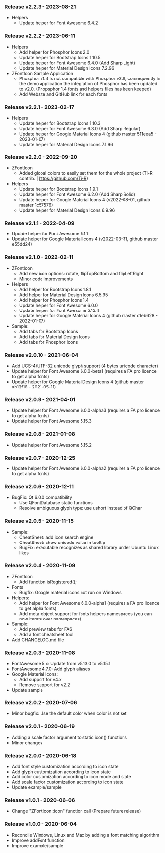 ### Release v2.2.3 - 2023-08-21
- Helpers
  - Update helper for Font Awesome 6.4.2

### Release v2.2.2 - 2023-06-11
- Helpers
  - Add helper for Phosphor Icons 2.0
  - Update helper for Bootstrap Icons 1.10.5
  - Update helper for Font Awesome 6.4.0 (Add Sharp Light)
  - Update helper for Material Design Icons 7.2.96
- ZFontIcon Sample Application
  - Phosphor v1.4 is not compatible with Phosphor v2.0, consequently in the demo application the integration
    of Phosphor has been updated to v2.0. (Phopsphor 1.4 fonts and helpers files has been keeped)
  - Add Website and GitHub link for each fonts

### Release v2.2.1 - 2023-02-17
- Helpers
  - Update helper for Bootstrap Icons 1.10.3
  - Update helper for Font Awesome 6.3.0 (Add Sharp Regular)
  - Update helper for Google Material Icons 4 (github master 511eea5 - 2023-01-07)
  - Update helper for Material Design Icons 7.1.96

### Release v2.2.0 - 2022-09-20
- ZFontIcon
  - Added global colors to easily set them for the whole project (Ti-R contrib. | https://github.com/Ti-R)
- Helpers
  - Update helper for Bootstrap Icons 1.9.1
  - Update helper for Font Awesome 6.2.0 (Add Sharp Solid)
  - Update helper for Google Material Icons 4 (v2022-08-01, github master 1c57576)
  - Update helper for Material Design Icons 6.9.96

### Release v2.1.1 - 2022-04-09
- Update helper for Font Awesome 6.1.1
- Update helper for Google Material Icons 4 (v2022-03-31, github master e55dd24)

### Release v2.1.0 - 2022-02-11
- ZFontIcon
  - Add new icon options: rotate, flipTopBottom and flipLeftRight
  - Minor code improvements
- Helpers
  - Add helper for Bootstrap Icons 1.8.1
  - Add helper for Material Design Icons 6.5.95
  - Add helper for Phosphor Icons 1.4
  - Update helper for Font Awesome 6.0.0
  - Update helper for Font Awesome 5.15.4
  - Update helper for Google Material Icons 4 (github master c1eb628 - 2022-01-07)
- Sample:
  - Add tabs for Bootstrap Icons
  - Add tabs for Material Design Icons
  - Add tabs for Phosphor Icons

### Release v2.0.10 - 2021-06-04
- Add UCS-4/UTF-32 unicode glyph support (4 bytes unicode character)
- Update helper for Font Awesome 6.0.0-beta1 (requires a FA pro licence to get alpha fonts)
- Update helper for Google Material Design Icons 4 (github master ab12f16 - 2021-05-11)

### Release v2.0.9 - 2021-04-01
- Update helper for Font Awesome 6.0.0-alpha3 (requires a FA pro licence to get alpha fonts)
- Update helper for Font Awesome 5.15.3

### Release v2.0.8 - 2021-01-08
- Update helper for Font Awesome 5.15.2

### Release v2.0.7 - 2020-12-25
- Update helper for Font Awesome 6.0.0-alpha2 (requires a FA pro licence to get alpha fonts)

### Release v2.0.6 - 2020-12-11
- BugFix: Qt 6.0.0 compatibility
  - Use QFontDatabase static functions
  - Resolve ambiguous glyph type: use ushort instead of QChar

### Release v2.0.5 - 2020-11-15
- Sample:
  - CheatSheet: add icon search engine
  - CheatSheet: show unicode value in tooltip
  - BugFix: executable recognizes as shared library under Ubuntu Linux likes

### Release v2.0.4 - 2020-11-09
- ZFontIcon
  - Add function isRegistered();
- Fonts
  - Bugfix: Google material icons not run on Windows
- Helpers:
  - Add helper for Font Awesome 6.0.0-alpha1 (requires a FA pro licence to get alpha fonts)
  - Add meta-object support for fonts helpers namespaces (you can now iterate over namespaces)
- Sample:
  - Add prewiew tabs for FA6
  - Add a font cheatsheet tool
- Add CHANGELOG.md file

### Release v2.0.3 - 2020-11-08
- FontAwesome 5.x: Update from v5.13.0 to v5.15.1
- FontAwesome 4.7.0: Add glyph aliases
- Google Material Icons: 
  - Add support for v4.x
  - Remove support for v2.2
- Update sample

### Release v2.0.2 - 2020-07-06
- Minor bugfix: Use the default color when color is not set

### Release v2.0.1 - 2020-06-19
- Adding a scale factor argument to static icon() functions
- Minor changes

### Release v2.0.0 - 2020-06-18
- Add font style customization according to icon state
- Add glyph customization according to icon state
- Add color customization according to icon mode and state
- Add scale factor customization according to icon state
- Update example/sample

### Release v1.0.1 - 2020-06-06
- Change "ZFontIcon::icon" function call (Prepare future release)

### Release v1.0.0 - 2020-06-04
- Reconcile Windows, Linux and Mac by adding a font matching algorithm
- Improve addFont function
- Improve example/sample
